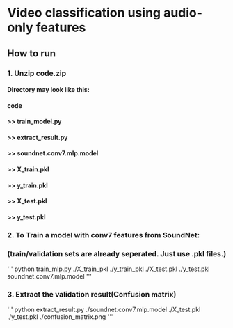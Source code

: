 # Video classification using audio-only features

## How to run
### 1. Unzip code.zip
#### Directory may look like this:
#### code
####  >> train_model.py
####  >> extract_result.py
####  >> soundnet.conv7.mlp.model
####  >> X_train.pkl
####  >> y_train.pkl
####  >> X_test.pkl
####  >> y_test.pkl

### 2. To Train a model with conv7 features from SoundNet:
###    (train/validation sets are already seperated. Just use .pkl files.)
'''
  python train_mlp.py ./X_train_pkl ./y_train_pkl ./X_test.pkl ./y_test.pkl soundnet.conv7.mlp.model
'''
### 3. Extract the validation result(Confusion matrix)
'''
python extract_result.py ./soundnet.conv7.mlp.model ./X_test.pkl ./y_test.pkl ./confusion_matrix.png
'''
